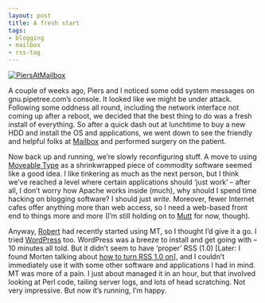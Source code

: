 ```yaml
---
layout: post
title: A fresh start
tags:
- blogging
- mailbox
- rss-tag
---
```



[![PiersAtMailbox](http://farm1.static.flickr.com/5/4995324_f3a8b64ded_t.jpg "gnu at Mailbox")](http://www.flickr.com/photos/qmacro/4995324/ "PiersAtMailbox by qmacro, on Flickr")

A couple of weeks ago, Piers and I noticed some odd system messages on gnu.pipetree.com’s console. It looked like we might be under attack. Following some oddness all round, including the network interface not coming up after a reboot, we decided that the best thing to do was a fresh install of everything. So after a quick dash out at lunchtime to buy a new HDD and install the OS and applications, we went down to see the friendly and helpful folks at [Mailbox](http://web.archive.org/web/20060313005353/http://www.mailbox.net.uk/) and performed surgery on the patient.

Now back up and running, we’re slowly reconfiguring stuff. A move to using [Moveable Type](http://web.archive.org/web/20060313005353/http://www.moveabletype.org/) as a shrinkwrapped piece of commodity software seemed like a good idea. I like tinkering as much as the next person, but I think we’ve reached a level where certain applications should ‘just work’ – after all, I don’t worry how Apache works inside (much), why should I spend time hacking on blogging software? I should just *write*. Moreover, fewer Internet cafes offer anything more than web access, so I need a web-based front end to things more and more (I’m still holding on to [Mutt](http://web.archive.org/web/20060313005353/http://www.mutt.org/) for now, though).

Anyway, [Robert](http://web.archive.org/web/20060313005353/http://se71.org/blog) had recently started using MT, so I thought I’d give it a go. I tried [WordPress](http://web.archive.org/web/20060313005353/http://www.wordpress.org/) too. WordPress was a breeze to install and get going with – 10 minutes all told. But it didn’t seem to have ‘proper’ RSS (1.0) [Later: I found Morten talking about [how to turn RSS 1.0 on](http://web.archive.org/web/20060313005353/http://www.wasab.dk/morten/blog/archives/2004/05/20/improving-rss-output-from-wordpress)], and I couldn’t immediately use it with some other software and applications I had in mind. MT was more of a pain. I just about managed it in an hour, but that involved looking at Perl code, tailing server logs, and lots of head scratching. Not very impressive. But now it’s running, I’m happy.



